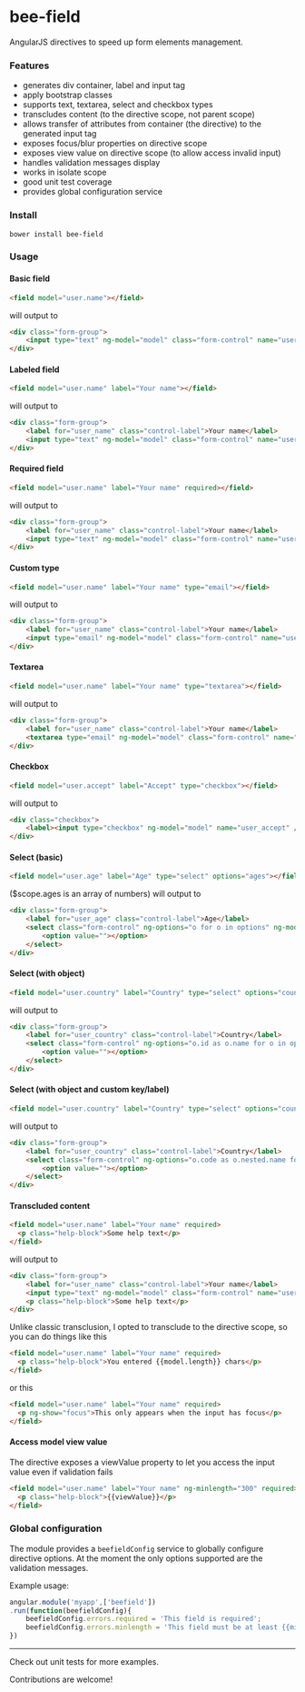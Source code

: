 # bee-field
AngularJS directives to speed up form elements management.

### Features
* generates div container, label and input tag
* apply bootstrap classes
* supports text, textarea, select and checkbox types
* transcludes content (to the directive scope, not parent scope)
* allows transfer of attributes from container (the <field></field> directive) to the generated input tag
* exposes focus/blur properties on directive scope
* exposes view value on directive scope (to allow access invalid input)
* handles validation messages display
* works in isolate scope
* good unit test coverage
* provides global configuration service

### Install

`bower install bee-field`

### Usage

#### Basic field
```html
<field model="user.name"></field>
```
will output to

```html
<div class="form-group">
    <input type="text" ng-model="model" class="form-control" name="user_name" />
</div>
```

#### Labeled field
```html
<field model="user.name" label="Your name"></field>
```
will output to

```html
<div class="form-group">
    <label for="user_name" class="control-label">Your name</label>
    <input type="text" ng-model="model" class="form-control" name="user_name" />
</div>
```

#### Required field
```html
<field model="user.name" label="Your name" required></field>
```
will output to

```html
<div class="form-group">
    <label for="user_name" class="control-label">Your name</label>
    <input type="text" ng-model="model" class="form-control" name="user_name" required />
</div>
```

#### Custom type
```html
<field model="user.name" label="Your name" type="email"></field>
```
will output to

```html
<div class="form-group">
    <label for="user_name" class="control-label">Your name</label>
    <input type="email" ng-model="model" class="form-control" name="user_name" required />
</div>
```

#### Textarea
```html
<field model="user.name" label="Your name" type="textarea"></field>
```
will output to

```html
<div class="form-group">
    <label for="user_name" class="control-label">Your name</label>
    <textarea type="email" ng-model="model" class="form-control" name="user_name"></textarea>
</div>
```

#### Checkbox
```html
<field model="user.accept" label="Accept" type="checkbox"></field>
```
will output to

```html
<div class="checkbox">
    <label><input type="checkbox" ng-model="model" name="user_accept" /> Accept</label>
</div>
```

#### Select (basic)
```html
<field model="user.age" label="Age" type="select" options="ages"></field>
```
($scope.ages is an array of numbers)
will output to

```html
<div class="form-group">
    <label for="user_age" class="control-label">Age</label>
    <select class="form-control" ng-options="o for o in options" ng-model="model">
        <option value=""></option>
    </select>
</div>
```

#### Select (with object)
```html
<field model="user.country" label="Country" type="select" options="countries" options-mode="object"></field>
```
will output to

```html
<div class="form-group">
    <label for="user_country" class="control-label">Country</label>
    <select class="form-control" ng-options="o.id as o.name for o in options" ng-model="model">
        <option value=""></option>
    </select>
</div>
```

#### Select (with object and custom key/label)
```html
<field model="user.country" label="Country" type="select" options="countries" options-mode="object" options-key="code" options-label="nested.name"></field>
```
will output to

```html
<div class="form-group">
    <label for="user_country" class="control-label">Country</label>
    <select class="form-control" ng-options="o.code as o.nested.name for o in options" ng-model="model">
        <option value=""></option>
    </select>
</div>
```

#### Transcluded content
```html
<field model="user.name" label="Your name" required>
  <p class="help-block">Some help text</p>
</field>
```
will output to

```html
<div class="form-group">
    <label for="user_name" class="control-label">Your name</label>
    <input type="text" ng-model="model" class="form-control" name="user_name" required />
    <p class="help-block">Some help text</p>
</div>
```

Unlike classic transclusion, I opted to transclude to the directive scope, so you can do things like this
```html
<field model="user.name" label="Your name" required>
  <p class="help-block">You entered {{model.length}} chars</p>
</field>
```
or this
```html
<field model="user.name" label="Your name" required>
  <p ng-show="focus">This only appears when the input has focus</p>
</field>
```

#### Access model view value
The directive exposes a viewValue property to let you access the input value even if validation fails
```html
<field model="user.name" label="Your name" ng-minlength="300" required>
  <p class="help-block">{{viewValue}}</p>
</field>
```

### Global configuration
The module provides a `beefieldConfig` service to globally configure directive options. At the moment the only options supported are the validation messages.

Example usage:
```javascript
angular.module('myapp',['beefield'])
.run(function(beefieldConfig){
    beefieldConfig.errors.required = 'This field is required';
    beefieldConfig.errors.minlength = 'This field must be at least {{minlength}} characters long';
})
```


---

Check out unit tests for more examples.

Contributions are welcome!
